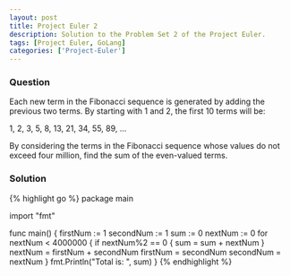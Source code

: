 ```yaml
---
layout: post
title: Project Euler 2
description: Solution to the Problem Set 2 of the Project Euler.
tags: [Project Euler, GoLang]
categories: ['Project-Euler']
---
```


### Question

Each new term in the Fibonacci sequence is generated by adding the previous two terms.
By starting with 1 and 2, the first 10 terms will be:


1, 2, 3, 5, 8, 13, 21, 34, 55, 89, ...


By considering the terms in the Fibonacci sequence whose values do not exceed
four million, find the sum of the even-valued terms.


### Solution

{% highlight go %}
package main

import "fmt"

func main() {
	firstNum := 1
	secondNum := 1
	sum := 0
	nextNum := 0
	for nextNum < 4000000 {
		if nextNum%2 == 0 {
			sum = sum + nextNum
		}
		nextNum = firstNum + secondNum
		firstNum = secondNum
		secondNum = nextNum
	}
	fmt.Println("Total is: ", sum)
}
{% endhighlight %}
